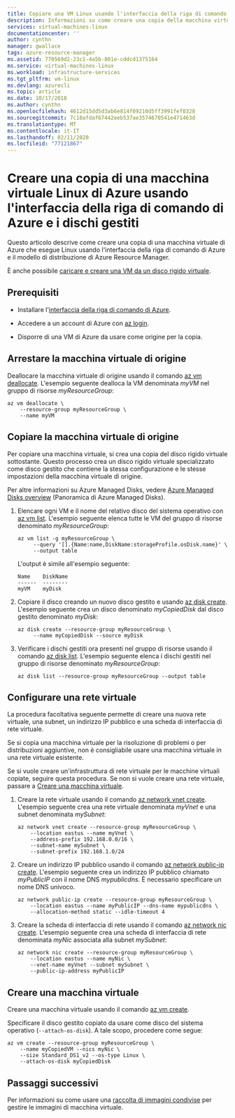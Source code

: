 ```yaml
---
title: Copiare una VM Linux usando l'interfaccia della riga di comando
description: Informazioni su come creare una copia della macchina virtuale Linux di Azure usando l'interfaccia della riga di comando di Azure e i dischi gestiti.
services: virtual-machines-linux
documentationcenter: ''
author: cynthn
manager: gwallace
tags: azure-resource-manager
ms.assetid: 770569d2-23c1-4a5b-801e-cddcd1375164
ms.service: virtual-machines-linux
ms.workload: infrastructure-services
ms.tgt_pltfrm: vm-linux
ms.devlang: azurecli
ms.topic: article
ms.date: 10/17/2018
ms.author: cynthn
ms.openlocfilehash: 4612d15dd5d3ab6e814f09210d5ff3991fef0328
ms.sourcegitcommit: 7c18afdaf67442eeb537ae3574670541e471463d
ms.translationtype: MT
ms.contentlocale: it-IT
ms.lasthandoff: 02/11/2020
ms.locfileid: "77121867"
---
```

# <a name="create-a-copy-of-a-linux-vm-by-using-azure-cli-and-managed-disks"></a>Creare una copia di una macchina virtuale Linux di Azure usando l'interfaccia della riga di comando di Azure e i dischi gestiti

Questo articolo descrive come creare una copia di una macchina virtuale di Azure che esegue Linux usando l'interfaccia della riga di comando di Azure e il modello di distribuzione di Azure Resource Manager. 

È anche possibile [caricare e creare una VM da un disco rigido virtuale](upload-vhd.md?toc=%2fazure%2fvirtual-machines%2flinux%2ftoc.json).

## <a name="prerequisites"></a>Prerequisiti

-   Installare l'[interfaccia della riga di comando di Azure](/cli/azure/install-az-cli2).

-   Accedere a un account di Azure con [az login](/cli/azure/reference-index#az-login).

-   Disporre di una VM di Azure da usare come origine per la copia.

## <a name="stop-the-source-vm"></a>Arrestare la macchina virtuale di origine

Deallocare la macchina virtuale di origine usando il comando [az vm deallocate](/cli/azure/vm#az-vm-deallocate).
L'esempio seguente dealloca la VM denominata *myVM* nel gruppo di risorse *myResourceGroup*:

```azurecli
az vm deallocate \
    --resource-group myResourceGroup \
    --name myVM
```

## <a name="copy-the-source-vm"></a>Copiare la macchina virtuale di origine

Per copiare una macchina virtuale, si crea una copia del disco rigido virtuale sottostante. Questo processo crea un disco rigido virtuale specializzato come disco gestito che contiene la stessa configurazione e le stesse impostazioni della macchina virtuale di origine.

Per altre informazioni su Azure Managed Disks, vedere [Azure Managed Disks overview](../windows/managed-disks-overview.md) (Panoramica di Azure Managed Disks). 

1.  Elencare ogni VM e il nome del relativo disco del sistema operativo con [az vm list](/cli/azure/vm#az-vm-list). L'esempio seguente elenca tutte le VM del gruppo di risorse denominato *myResourceGroup*:
    
    ```azurecli
    az vm list -g myResourceGroup \
         --query '[].{Name:name,DiskName:storageProfile.osDisk.name}' \
         --output table
    ```

    L'output è simile all'esempio seguente:

    ```azurecli
    Name    DiskName
    ------  --------
    myVM    myDisk
    ```

1.  Copiare il disco creando un nuovo disco gestito e usando [az disk create](/cli/azure/disk#az-disk-create). L'esempio seguente crea un disco denominato *myCopiedDisk* dal disco gestito denominato *myDisk*:

    ```azurecli
    az disk create --resource-group myResourceGroup \
         --name myCopiedDisk --source myDisk
    ``` 

1.  Verificare i dischi gestiti ora presenti nel gruppo di risorse usando il comando [az disk list](/cli/azure/disk#az-disk-list). L'esempio seguente elenca i dischi gestiti nel gruppo di risorse denominato *myResourceGroup*:

    ```azurecli
    az disk list --resource-group myResourceGroup --output table
    ```


## <a name="set-up-a-virtual-network"></a>Configurare una rete virtuale

La procedura facoltativa seguente permette di creare una nuova rete virtuale, una subnet, un indirizzo IP pubblico e una scheda di interfaccia di rete virtuale.

Se si copia una macchina virtuale per la risoluzione di problemi o per distribuzioni aggiuntive, non è consigliabile usare una macchina virtuale in una rete virtuale esistente.

Se si vuole creare un'infrastruttura di rete virtuale per le macchine virtuali copiate, seguire questa procedura. Se non si vuole creare una rete virtuale, passare a [Creare una macchina virtuale](#create-a-vm).

1.  Creare la rete virtuale usando il comando [az network vnet create](/cli/azure/network/vnet#az-network-vnet-create). L'esempio seguente crea una rete virtuale denominata *myVnet* e una subnet denominata *mySubnet*:

    ```azurecli
    az network vnet create --resource-group myResourceGroup \
        --location eastus --name myVnet \
        --address-prefix 192.168.0.0/16 \
        --subnet-name mySubnet \
        --subnet-prefix 192.168.1.0/24
    ```

1.  Creare un indirizzo IP pubblico usando il comando [az network public-ip create](/cli/azure/network/public-ip#az-network-public-ip-create). L'esempio seguente crea un indirizzo IP pubblico chiamato *myPublicIP* con il nome DNS *mypublicdns*. È necessario specificare un nome DNS univoco.

    ```azurecli
    az network public-ip create --resource-group myResourceGroup \
        --location eastus --name myPublicIP --dns-name mypublicdns \
        --allocation-method static --idle-timeout 4
    ```

1.  Creare la scheda di interfaccia di rete usando il comando [az network nic create](/cli/azure/network/nic#az-network-nic-create).
    L'esempio seguente crea una scheda di interfaccia di rete denominata *myNic* associata alla subnet *mySubnet*:

    ```azurecli
    az network nic create --resource-group myResourceGroup \
        --location eastus --name myNic \
        --vnet-name myVnet --subnet mySubnet \
        --public-ip-address myPublicIP
    ```

## <a name="create-a-vm"></a>Creare una macchina virtuale

Creare una macchina virtuale usando il comando [az vm create](/cli/azure/vm#az-vm-create).

Specificare il disco gestito copiato da usare come disco del sistema operativo (`--attach-os-disk`). A tale scopo, procedere come segue:

```azurecli
az vm create --resource-group myResourceGroup \
    --name myCopiedVM --nics myNic \
    --size Standard_DS1_v2 --os-type Linux \
    --attach-os-disk myCopiedDisk
```

## <a name="next-steps"></a>Passaggi successivi

Per informazioni su come usare una [raccolta di immagini condivise](shared-images.md) per gestire le immagini di macchina virtuale.
